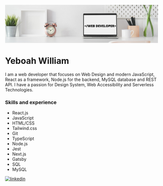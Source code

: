 ![I am Front-End Developer](https://github.com/Billboah/billboah/blob/main/Clean%20Work%20Place%20LinkedIn%20Banner.png)
# Yeboah William

I am a web developer that focuses on Web Design and modern JavaScript, React as a framework, Node.js for the backend, MySQL database and REST API. I have a passion for Design System, Web Accessibility and Serverless Technologies. 

### Skills and experience

- React.js
- JavaScript
- HTML/CSS
- Tailwind.css
- Git
- TypeScript
- Node.js
- Jest
- Next.js
- Gatsby
- SQL
- MySQL



[<img src='https://cdn.jsdelivr.net/npm/simple-icons@3.0.1/icons/linkedin.svg' alt='linkedin' height='30'>](https://www.linkedin.com/in/billboah/)  

